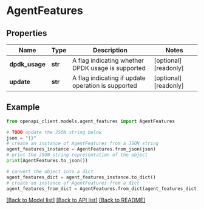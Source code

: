 # AgentFeatures


## Properties

Name | Type | Description | Notes
------------ | ------------- | ------------- | -------------
**dpdk_usage** | **str** | A flag indicating whether DPDK usage is supported | [optional] [readonly] 
**update** | **str** | A flag indicating if update operation is supported | [optional] [readonly] 

## Example

```python
from openapi_client.models.agent_features import AgentFeatures

# TODO update the JSON string below
json = "{}"
# create an instance of AgentFeatures from a JSON string
agent_features_instance = AgentFeatures.from_json(json)
# print the JSON string representation of the object
print(AgentFeatures.to_json())

# convert the object into a dict
agent_features_dict = agent_features_instance.to_dict()
# create an instance of AgentFeatures from a dict
agent_features_from_dict = AgentFeatures.from_dict(agent_features_dict)
```
[[Back to Model list]](../README.md#documentation-for-models) [[Back to API list]](../README.md#documentation-for-api-endpoints) [[Back to README]](../README.md)


